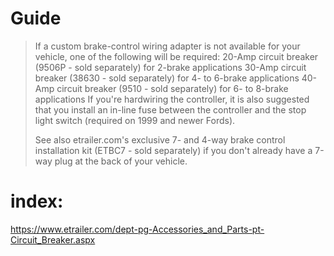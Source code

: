 # Guide
>If a custom brake-control wiring adapter is not available for your vehicle, one of the following will be required:
>20-Amp circuit breaker (9506P - sold separately) for 2-brake applications
>30-Amp circuit breaker (38630 - sold separately) for 4- to 6-brake applications
>40-Amp circuit breaker (9510 - sold separately) for 6- to 8-brake applications
>If you're hardwiring the controller, it is also suggested that you install an in-line fuse between the controller and the stop light switch (required on 1999 and newer Fords).
>
>See also etrailer.com's exclusive 7- and 4-way brake control installation kit (ETBC7 - sold separately) if you don't already have a 7-way plug at the back of your vehicle.

# index:
https://www.etrailer.com/dept-pg-Accessories_and_Parts-pt-Circuit_Breaker.aspx
